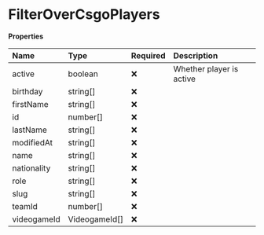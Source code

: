 # FilterOverCsgoPlayers

**Properties**

| Name        | Type          | Required | Description              |
| :---------- | :------------ | :------- | :----------------------- |
| active      | boolean       | ❌       | Whether player is active |
| birthday    | string[]      | ❌       |                          |
| firstName   | string[]      | ❌       |                          |
| id          | number[]      | ❌       |                          |
| lastName    | string[]      | ❌       |                          |
| modifiedAt  | string[]      | ❌       |                          |
| name        | string[]      | ❌       |                          |
| nationality | string[]      | ❌       |                          |
| role        | string[]      | ❌       |                          |
| slug        | string[]      | ❌       |                          |
| teamId      | number[]      | ❌       |                          |
| videogameId | VideogameId[] | ❌       |                          |
